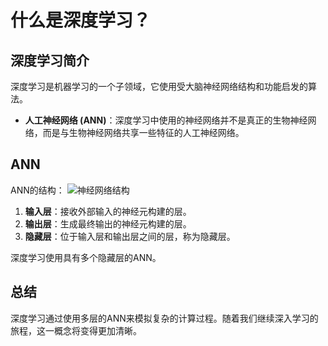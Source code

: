 # 什么是深度学习？


## 深度学习简介

深度学习是机器学习的一个子领域，它使用受大脑神经网络结构和功能启发的算法。

- **人工神经网络 (ANN)**：深度学习中使用的神经网络并不是真正的生物神经网络，而是与生物神经网络共享一些特征的人工神经网络。

## ANN

ANN的结构：
![神经网络结构](https://postimg.cc/T5Yn0dxZ)
1. **输入层**：接收外部输入的神经元构建的层。
2. **输出层**：生成最终输出的神经元构建的层。
3. **隐藏层**：位于输入层和输出层之间的层，称为隐藏层。

深度学习使用具有多个隐藏层的ANN。

## 总结

深度学习通过使用多层的ANN来模拟复杂的计算过程。随着我们继续深入学习的旅程，这一概念将变得更加清晰。
